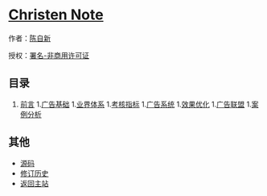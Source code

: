 # [Christen Note]()

作者：[陈自新](http://chenzixin.com)

授权：<a rel="license" href="http://creativecommons.org/licenses/by-nc/4.0/">署名-非商用许可证</a>

## 目录
1. [前言](#README)
1.[广告基础](#docs/basic)
1.[业界体系](#docs/circles)
1.[考核指标](#docs/kpi)
1.[广告系统](#docs/system)
1.[效果优化](#docs/optimize)
1.[广告联盟](#docs/alliance)
1.[案例分析](#docs/case)

## 其他
- [源码](https://github.com/hiclick/hiclick.github.com)
- [修订历史](https://github.com/hiclick/hiclick.github.com/graphs/commit-activity)
- [返回主站](http://christen.cn)
